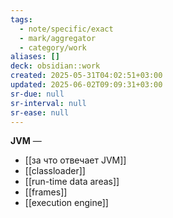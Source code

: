 ```yaml
---
tags:
  - note/specific/exact
  - mark/aggregator
  - category/work
aliases: []
deck: obsidian::work
created: 2025-05-31T04:02:51+03:00
updated: 2025-06-02T09:09:31+03:00
sr-due: null
sr-interval: null
sr-ease: null
---
```


**JVM**
—
- [[за что отвечает JVM]]
- [[classloader]]
- [[run-time data areas]]
- [[frames]]
- [[execution engine]]
